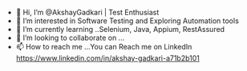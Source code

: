 - 👋 Hi, I’m @AkshayGadkari | Test Enthusiast
- 👀 I’m interested in Software Testing and Exploring Automation tools 
- 🌱 I’m currently learning ..Selenium, Java, Appium, RestAssured
- 💞️ I’m looking to collaborate on ...
- 📫 How to reach me ...You can Reach me on LinkedIn https://www.linkedin.com/in/akshay-gadkari-a71b2b101


<!---
AkshayGadkari/AkshayGadkari is a ✨ special ✨ repository because its `README.md` (this file) appears on your GitHub profile.
You can click the Preview link to take a look at your changes.
--->
